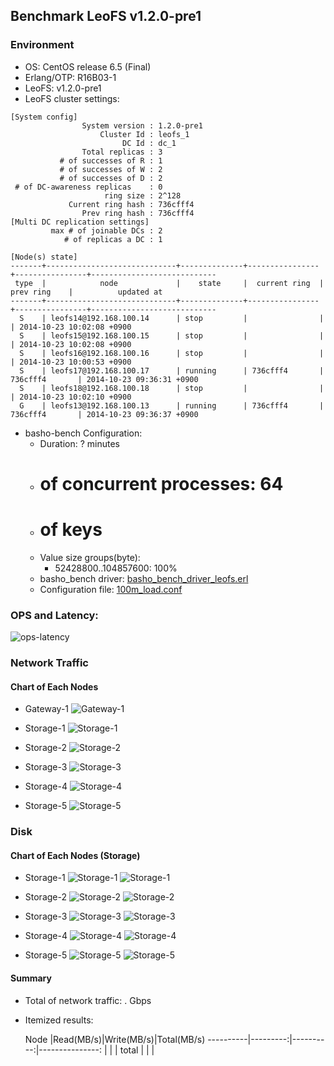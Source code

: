 ## Benchmark LeoFS v1.2.0-pre1

### Environment

* OS: CentOS release 6.5 (Final)
* Erlang/OTP: R16B03-1
* LeoFS: v1.2.0-pre1
* LeoFS cluster settings:

```
[System config]
                System version : 1.2.0-pre1
                    Cluster Id : leofs_1
                         DC Id : dc_1
                Total replicas : 3
           # of successes of R : 1
           # of successes of W : 2
           # of successes of D : 2
 # of DC-awareness replicas    : 0
                     ring size : 2^128
             Current ring hash : 736cfff4
                Prev ring hash : 736cfff4
[Multi DC replication settings]
         max # of joinable DCs : 2
            # of replicas a DC : 1

[Node(s) state]
-------+-----------------------------+--------------+----------------+----------------+----------------------------
 type  |            node             |    state     |  current ring  |   prev ring    |          updated at         
-------+-----------------------------+--------------+----------------+----------------+----------------------------
  S    | leofs14@192.168.100.14      | stop         |                |                | 2014-10-23 10:02:08 +0900
  S    | leofs15@192.168.100.15      | stop         |                |                | 2014-10-23 10:02:08 +0900
  S    | leofs16@192.168.100.16      | stop         |                |                | 2014-10-23 10:00:53 +0900
  S    | leofs17@192.168.100.17      | running      | 736cfff4       | 736cfff4       | 2014-10-23 09:36:31 +0900
  S    | leofs18@192.168.100.18      | stop         |                |                | 2014-10-23 10:02:10 +0900
  G    | leofs13@192.168.100.13      | running      | 736cfff4       | 736cfff4       | 2014-10-23 09:36:37 +0900

```

* basho-bench Configuration:
    * Duration: ? minutes
    * # of concurrent processes: 64
    * # of keys
    * Value size groups(byte):
        * 52428800..104857600: 100%
    * basho_bench driver: [basho_bench_driver_leofs.erl](https://github.com/leo-project/leofs/blob/develop/test/src/basho_bench_driver_leofs.erl)
    * Configuration file: [100m_load.conf](20141023_093640/100m_load.conf)

### OPS and Latency:

![ops-latency](20141023_093640/summary.png)

### Network Traffic
#### Chart of Each Nodes

* Gateway-1
![Gateway-1](leofs13_20141023_093639/sar_1_20141023_093639_p1p1-if1.png)

* Storage-1
![Storage-1](leofs14_20141023_093639/sar_3_20141023_093639_p1p1-if1.png)

* Storage-2
![Storage-2](leofs15_20141023_093639/sar_3_20141023_093639_p1p1-if1.png)

* Storage-3
![Storage-3](leofs16_20141023_093639/sar_3_20141023_093639_p1p1-if1.png)

* Storage-4
![Storage-4](leofs17_20141023_093639/sar_3_20141023_093639_p1p1-if1.png)

* Storage-5
![Storage-5](leofs18_20141023_093639/sar_2_20141023_093639_p1p1-if1.png)


### Disk
#### Chart of Each Nodes (Storage)

* Storage-1
![Storage-1](leofs14_20141023_093639/sar_3_20141023_093639_dev8-16-t1.png)
![Storage-1](leofs14_20141023_093639/sar_3_20141023_093639_dev8-16-t2.png)

* Storage-2
![Storage-2](leofs15_20141023_093639/sar_3_20141023_093639_dev8-16-t1.png)
![Storage-2](leofs15_20141023_093639/sar_3_20141023_093639_dev8-16-t2.png)

* Storage-3
![Storage-3](leofs16_20141023_093639/sar_3_20141023_093639_dev8-16-t1.png)
![Storage-3](leofs16_20141023_093639/sar_3_20141023_093639_dev8-16-t2.png)

* Storage-4
![Storage-4](leofs17_20141023_093639/sar_3_20141023_093639_dev8-16-t1.png)
![Storage-4](leofs17_20141023_093639/sar_3_20141023_093639_dev8-16-t2.png)

* Storage-5
![Storage-5](leofs18_20141023_093639/sar_2_20141023_093639_dev8-16-t1.png)
![Storage-5](leofs18_20141023_093639/sar_2_20141023_093639_dev8-16-t2.png)


#### Summary

* Total of network traffic:  .  Gbps
* Itemized results:

   Node   |Read(MB/s)|Write(MB/s)|Total(MB/s)
----------|---------:|----------:|---------------:
          |          |           |
total     |          |           |
